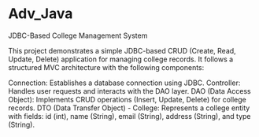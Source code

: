 # Adv_Java


JDBC-Based College Management System

This project demonstrates a simple JDBC-based CRUD (Create, Read, Update, Delete) application for managing college records. It follows a structured MVC architecture with the following components:

Connection: Establishes a database connection using JDBC.
Controller: Handles user requests and interacts with the DAO layer.
DAO (Data Access Object): Implements CRUD operations (Insert, Update, Delete) for college records.
DTO (Data Transfer Object) - College: Represents a college entity with fields: id (int), name (String), email (String), address (String), and type (String).
